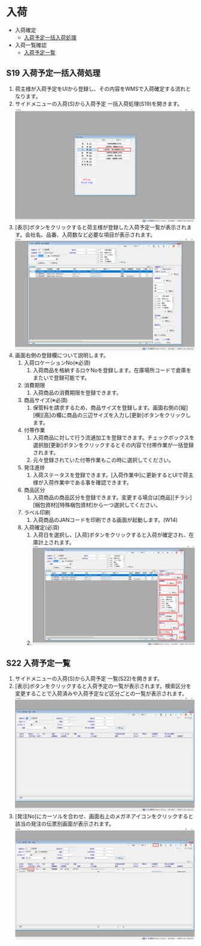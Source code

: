 # 入荷
- 入荷確定
  - [入荷予定一括入荷処理](#s19-入荷予定一括入荷処理)
- 入荷一覧確認
  - [入荷予定一覧](#s22-入荷予定一覧)

## S19 入荷予定一括入荷処理
1. 荷主様が入荷予定をUIから登録し、その内容をWMSで入荷確定する流れとなります。
2. サイドメニューの入荷(S)から入荷予定 一括入荷処理(S19)を開きます。![S19メニュー](/img/ItemPO/S19_Menu.png)
3. [表示]ボタンをクリックすると荷主様が登録した入荷予定一覧が表示されます。会社名、品番、入荷数など必要な項目が表示されます。![入荷一括処理画面](/img/ItemPO/S19_Default.png)
4. 画面右側の登録欄について説明します。
   1. 入荷ロケーションNo(※必須)
      1. 入荷商品を格納するロケNoを登録します。在庫場所コードで倉庫をまたいで登録可能です。
   2. 消費期限
      1. 入荷商品の消費期限を登録できます。
   3. 商品サイズ(※必須)
      1. 保管料を請求するため、商品サイズを登録します。画面右側の[縦][横][高]の欄に商品の三辺サイズを入力し[更新]ボタンをクリックします。
   4. 付帯作業
      1. 入荷商品に対して行う流通加工を登録できます。チェックボックスを選択肢[更新]ボタンをクリックするとその内容で付帯作業が一括登録されます。
      2. 元々登録されていた付帯作業もこの時に選択してください。
   5. 発注進捗
      1. 入荷ステータスを登録できます。[入荷作業中]に更新するとUIで荷主様が入荷作業中である事を確認できます。
   6. 商品区分
      1. 入荷商品の商品区分を登録できます。変更する場合は[商品][チラシ][梱包資材][特殊梱包資材]から一つ選択してください。
   7. ラベル印刷
      1. 入荷商品のJANコードを印刷できる画面が起動します。(W14)
   8. 入荷確定(必須)
      1. 入荷日を選択し、[入荷]ボタンをクリックすると入荷が確定され、在庫計上されます。
      2. ![S19登録欄画面](/img/ItemPO/S19_InsertField.png)
## S22 入荷予定一覧
1.  サイドメニューの入荷(S)から入荷予定 一覧(S22)を開きます。
2.  [表示]ボタンをクリックすると入荷予定の一覧が表示されます。検索区分を変更することで入荷済みや入荷予定など区分ごとの一覧が表示されます。![入荷予定画面](/img/ItemPO/S22_Default.png)
3.  [発注No]にカーソルを合わせ、画面右上のメガネアイコンをクリックすると該当の発注の伝票別画面が表示されます。![入荷伝票別画面](/img/ItemPO/S22_to_S20.png)


